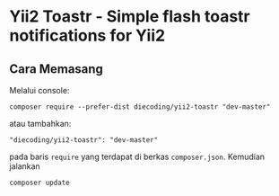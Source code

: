 Yii2 Toastr - Simple flash toastr notifications for Yii2
========================================================


Cara Memasang
-------------

Melalui console:

```
composer require --prefer-dist diecoding/yii2-toastr "dev-master"
```

atau tambahkan:

```
"diecoding/yii2-toastr": "dev-master"
```

pada baris `require` yang terdapat di berkas `composer.json`. Kemudian jalankan

```
composer update
```
